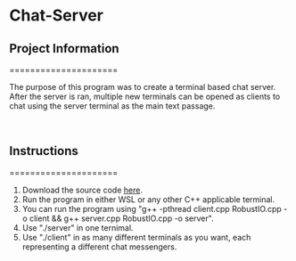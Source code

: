 # Chat-Server

## Project Information
=====================

The purpose of this program was to create a terminal based chat server. After the server is ran, multiple new terminals can be opened as clients to chat using the server terminal as the main text passage.

<br>

## Instructions
=====================

1. Download the source code [here](https://github.com/Jeremy-Mohammed/Chat-Server).
2. Run the program in either WSL or any other C++ applicable terminal.
3. You can run the program using "g++ -pthread client.cpp RobustIO.cpp -o client && g++ server.cpp RobustIO.cpp -o server".
4. Use "./server" in one ternimal.
5. Use "./client" in as many different terminals as you want, each representing a different chat messengers.
